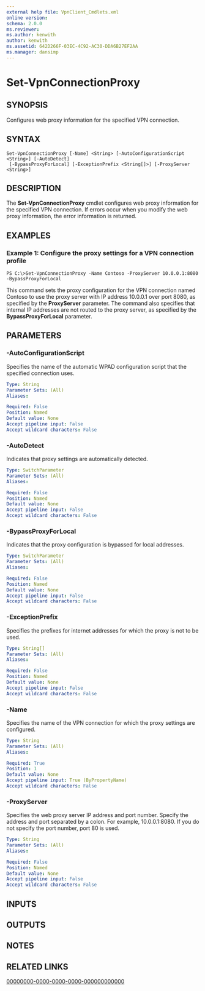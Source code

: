 ```yaml
---
external help file: VpnClient_Cmdlets.xml
online version: 
schema: 2.0.0
ms.reviewer:
ms.author: kenwith
author: kenwith
ms.assetid: 642D266F-03EC-4C92-AC30-DDA6B27EF2AA
ms.manager: dansimp
---
```


# Set-VpnConnectionProxy

## SYNOPSIS
Configures web proxy information for the specified VPN connection.

## SYNTAX

```
Set-VpnConnectionProxy [-Name] <String> [-AutoConfigurationScript <String>] [-AutoDetect]
 [-BypassProxyForLocal] [-ExceptionPrefix <String[]>] [-ProxyServer <String>]
```

## DESCRIPTION
The **Set-VpnConnectionProxy** cmdlet configures web proxy information for the specified VPN connection.
If errors occur when you modify the web proxy information, the error information is returned.

## EXAMPLES

### Example 1: Configure the proxy settings for a VPN connection profile
```
PS C:\>Set-VpnConnectionProxy -Name Contoso -ProxyServer 10.0.0.1:8080 -BypassProxyForLocal
```

This command sets the proxy configuration for the VPN connection named Contoso to use the proxy server with IP address 10.0.0.1 over port 8080, as specified by the **ProxyServer** parameter.
The command also specifies that internal IP addresses are not routed to the proxy server, as specified by the **BypassProxyForLocal** parameter.

## PARAMETERS

### -AutoConfigurationScript
Specifies the name of the automatic WPAD configuration script that the specified connection uses.

```yaml
Type: String
Parameter Sets: (All)
Aliases: 

Required: False
Position: Named
Default value: None
Accept pipeline input: False
Accept wildcard characters: False
```

### -AutoDetect
Indicates that proxy settings are automatically detected.

```yaml
Type: SwitchParameter
Parameter Sets: (All)
Aliases: 

Required: False
Position: Named
Default value: None
Accept pipeline input: False
Accept wildcard characters: False
```

### -BypassProxyForLocal
Indicates that the proxy configuration is bypassed for local addresses.

```yaml
Type: SwitchParameter
Parameter Sets: (All)
Aliases: 

Required: False
Position: Named
Default value: None
Accept pipeline input: False
Accept wildcard characters: False
```

### -ExceptionPrefix
Specifies the prefixes for internet addresses for which the proxy is not to be used.

```yaml
Type: String[]
Parameter Sets: (All)
Aliases: 

Required: False
Position: Named
Default value: None
Accept pipeline input: False
Accept wildcard characters: False
```

### -Name
Specifies the name of the VPN connection for which the proxy settings are configured.

```yaml
Type: String
Parameter Sets: (All)
Aliases: 

Required: True
Position: 1
Default value: None
Accept pipeline input: True (ByPropertyName)
Accept wildcard characters: False
```

### -ProxyServer
Specifies the web proxy server IP address and port number.
Specify the address and port separated by a colon.
For example, 10.0.0.1:8080.
If you do not specify the port number, port 80 is used.

```yaml
Type: String
Parameter Sets: (All)
Aliases: 

Required: False
Position: Named
Default value: None
Accept pipeline input: False
Accept wildcard characters: False
```

## INPUTS

## OUTPUTS

## NOTES

## RELATED LINKS

[00000000-0000-0000-0000-000000000000](00000000-0000-0000-0000-000000000000)

